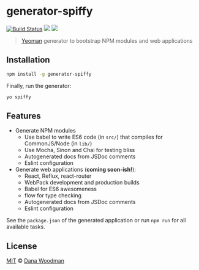 # generator-spiffy

[![Build Status](https://img.shields.io/travis/danawoodman/generator-spiffy.svg)](https://travis-ci.org/danawoodman/generator-spiffy)
[![](https://img.shields.io/npm/v/generator-spiffy.svg)](https://www.npmjs.com/package/generator-spiffy)
[![](https://img.shields.io/npm/dm/generator-spiffy.svg)](https://www.npmjs.com/package/generator-spiffy)

> [Yeoman](http://yeoman.io) generator to bootstrap NPM modules and web applications


## Installation

```bash
npm install -g generator-spiffy
```

Finally, run the generator:

```bash
yo spiffy
```


## Features

- Generate NPM modules
    - Use babel to write ES6 code (in `src/`) that compiles for CommonJS/Node (in `lib/`)
    - Use Mocha, Sinon and Chai for testing bliss
    - Autogenerated docs from JSDoc comments
    - Eslint configuration
- Generate web applications (**coming soon-ish!**):
    - React, Reflux, react-router
    - WebPack development and production builds
    - Babel for ES6 awesomeness
    - flow for type checking
    - Autogenerated docs from JSDoc comments
    - Eslint configuration

See the `package.json` of the generated application or run `npm run` for all available tasks.


## License

[MIT](license) &copy; [Dana Woodman][author]


[author]: https://github.com/danawoodman/generator-spiffy
